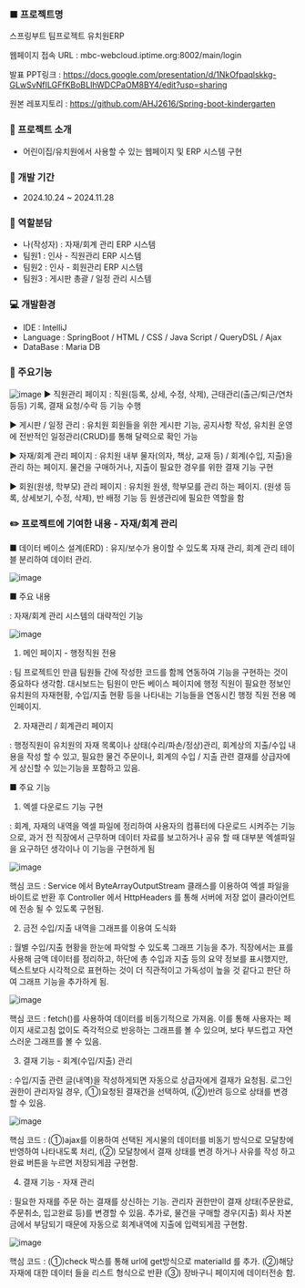 ### ■ 프로젝트명
스프링부트 팀프로젝트 유치원ERP

웹페이지 접속 URL : mbc-webcloud.iptime.org:8002/main/login

발표 PPT링크 : https://docs.google.com/presentation/d/1NkOfpaqlskkg-GLwSvNfILGFfKBoBLIhWDCPaOM8BY4/edit?usp=sharing

원본 레포지토리 : https://github.com/AHJ2616/Spring-boot-kindergarten

### :seedling: 프로젝트 소개
- 어린이집/유치원에서 사용할 수 있는 웹페이지 및 ERP 시스템 구현

### :date: 개발 기간
- 2024.10.24 ~ 2024.11.28

### :open_hands: 역할분담
- 나(작성자) : 자재/회계 관리 ERP 시스템
- 팀원1 : 인사 - 직원관리 ERP 시스템
- 팀원2 : 인사 - 회원관리 ERP 시스템
- 팀원3 : 게시판 총괄 / 일정 관리 시스템

### :computer: 개발환경
- IDE : IntelliJ
- Language : SpringBoot / HTML / CSS / Java Script / QueryDSL / Ajax
- DataBase : Maria DB

### :file_folder: 주요기능
![image](https://github.com/user-attachments/assets/4de16560-02f9-4303-b004-3f4f75bfe198)
▶ 직원관리 페이지 : 직원(등록, 상세, 수정, 삭제), 근태관리(출근/퇴근/연차 등등) 기록, 결재 요청/수락 등 기능 수행

▶ 게시판 / 일정 관리 : 유치원 회원들을 위한 게시판 기능, 공지사항 작성, 유치원 운영에 전반적인 일정관리(CRUD)를 통해 달력으로 확인 가능 

▶ 자재/회계 관리 페이지 : 유치원 내부 물자(의자, 책상, 교재 등) / 회계(수입, 지출)을 관리 하는 페이지. 물건을 구매하거나, 지출이 필요한 경우를 위한 결재 기능 구현

▶ 회원(원생, 학부모) 관리 페이지 : 유치원 원생, 학부모를 관리 하는 페이지. (원생 등록, 상세보기, 수정, 삭제), 반 배정 기능 등 원생관리에 필요한 역할을 함

### :pencil2: 프로젝트에 기여한 내용 - 자재/회계 관리

■ 데이터 베이스 설계(ERD) : 유지/보수가 용이할 수 있도록 자재 관리, 회계 관리 테이블 분리하여 데이터 관리.

![image](https://github.com/user-attachments/assets/51c0c088-7d79-4c99-bb8a-99f0f94e5285)


■ 주요 내용

: 자재/회계 관리 시스템의 대략적인 기능

![image](https://github.com/user-attachments/assets/4864d60e-2b72-4a5d-90ba-7a431b6fbd15)

1. 메인 페이지 - 행정직원 전용

: 팀 프로젝트인 만큼 팀원들 간에 작성한 코드를 함께 연동하여 기능을 구현하는 것이 중요하다 생각함. 대시보드는 팀원이 만든 베이스 페이지에 행정 직원이 필요한 정보인 유치원의 자재현황, 수입/지출 현황 등을 나타내는
기능들을 연동시킨 행정 직원 전용 메인페이지.

2. 자재관리 / 회계관리 페이지

: 행정직원이 유치원의 자재 목록이나 상태(수리/파손/정상)관리, 회계상의 지출/수입 내용을 작성 할 수 있고, 필요한 물건 주문이나, 회계의 수입 / 지출 관련 결재를 상급자에게 상신할 수 있는기능을 포함하고 있음. 

■ 주요 기능


1. 엑셀 다운로드 기능 구현

: 회계, 자재의 내역을 엑셀 파일에 정리하여 사용자의 컴퓨터에 다운로드 시켜주는 기능으로, 과거 전 직장에서 근무하며 데이터 자료를 보고하거나 공유 할 때 대부분 엑셀파일을 요구하던 생각이나 이 기능을 구현하게 됨

![image](https://github.com/user-attachments/assets/483adc42-1d21-423e-b915-7aa5a9420202)

핵심 코드 : Service 에서 ByteArrayOutputStream 클래스를 이용하여 엑셀 파일을 바이트로 반환 후 Controller 에서 HttpHeaders 를 통해 서버에 저장 없이 클라이언트에 전송 될 수 있도록 구현됨. 
     
2. 금전 수입/지출 내역을 그래프를 이용여 도식화

: 월별 수입/지출 현황을 한눈에 파악할 수 있도록 그래프 기능을 추가. 직장에서는 표를 사용해 금액 데이터를 정리하고, 하단에 총 수입과 지출 등의 요약 정보를 표시했지만, 텍스트보다 시각적으로 표현하는 것이 더 직관적이고 가독성이 높을 것 같다고 판단
하여 그래프 기능을 추가하게 됨.

![image](https://github.com/user-attachments/assets/bef27cc1-22ba-4380-9a7d-0a7d0de884b6)

핵심 코드 : fetch()를 사용하여 데이터를 비동기적으로 가져옴. 이를 통해 사용자는 페이지 새로고침 없이도 즉각적으로 반응하는 그래프를 볼 수 있으며, 보다 부드럽고 자연스러운 그래프를 볼 수 있음.

3. 결재 기능 - 회계(수입/지출) 관리

: 수입/지출 관련 글(내역)을 작성하게되면 자동으로 상급자에게 결재가 요청됨. 로그인 권한이 관리자일 경우, (①)요청된 결재건을 선택하여, (②)반려 등으로 상태를 변경 할 수 있음.

![image](https://github.com/user-attachments/assets/57fb309f-0a1b-40d5-abe9-6530ffc97f1d)


핵심 코드 : (①)ajax를 이용하여 선택된 게시물의 데이터를 비동기 방식으로 모달창에 반영하여 나타내도록 처리, (②) 모달창에서 결재 상태를 변경 하거나 사유를 작성 하고 완료 버튼을 누르면 저장되게끔 구현함.

4. 결재 기능 - 자재 관리

: 필요한 자재를 주문 하는 결재를 상신하는 기능. 관리자 권한만이 결재 상태(주문완료, 주문취소, 입고완료 등)를 변경할 수 있음. 추가로, 물건을 구매할 경우(지출) 회사 자본금에서 부담되기 때문에 자동으로 회계내역에 지출에 입력되게끔 구현함.

![image](https://github.com/user-attachments/assets/3c5964ed-a5f6-4c69-9f33-f76787377798)


핵심 코드 : (①)check 박스를 통해 url에 get방식으로 materialId 를 추가. (②)해당 자재에 대한 데이터 들을 리스트 형식으로 반환 (③) 장바구니 페이지에 데이터전송 함.
